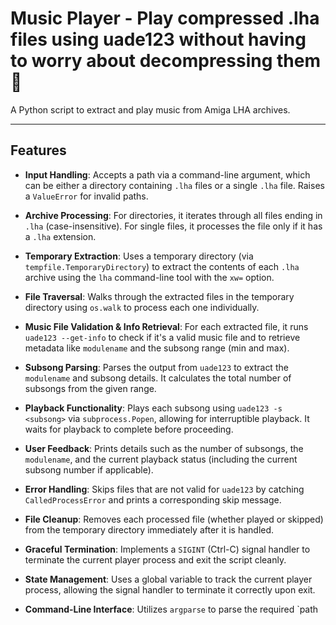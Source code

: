 # Music Player - Play compressed .lha files using uade123 without having to worry about decompressing them 🎵

A Python script to extract and play music from Amiga LHA archives.

---

## Features

* **Input Handling**: Accepts a path via a command-line argument, which can be either a directory containing `.lha` files or a single `.lha` file. Raises a `ValueError` for invalid paths.

* **Archive Processing**: For directories, it iterates through all files ending in `.lha` (case-insensitive). For single files, it processes the file only if it has a `.lha` extension.

* **Temporary Extraction**: Uses a temporary directory (via `tempfile.TemporaryDirectory`) to extract the contents of each `.lha` archive using the `lha` command-line tool with the `xw=` option.

* **File Traversal**: Walks through the extracted files in the temporary directory using `os.walk` to process each one individually.

* **Music File Validation & Info Retrieval**: For each extracted file, it runs `uade123 --get-info` to check if it's a valid music file and to retrieve metadata like `modulename` and the subsong range (min and max).

* **Subsong Parsing**: Parses the output from `uade123` to extract the `modulename` and subsong details. It calculates the total number of subsongs from the given range.

* **Playback Functionality**: Plays each subsong using `uade123 -s <subsong>` via `subprocess.Popen`, allowing for interruptible playback. It waits for playback to complete before proceeding.

* **User Feedback**: Prints details such as the number of subsongs, the `modulename`, and the current playback status (including the current subsong number if applicable).

* **Error Handling**: Skips files that are not valid for `uade123` by catching `CalledProcessError` and prints a corresponding skip message.

* **File Cleanup**: Removes each processed file (whether played or skipped) from the temporary directory immediately after it is handled.

* **Graceful Termination**: Implements a `SIGINT` (Ctrl-C) signal handler to terminate the current player process and exit the script cleanly.

* **State Management**: Uses a global variable to track the current player process, allowing the signal handler to terminate it correctly upon exit.

* **Command-Line Interface**: Utilizes `argparse` to parse the required `path

